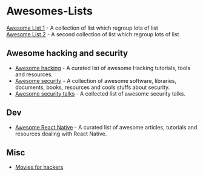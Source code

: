# Awesomes-Lists

[Awesome List 1](https://github.com/sindresorhus/awesome) - A collection of list which regroup lots of list  
[Awesome List 2](https://github.com/bayandin/awesome-awesomeness)  - A second collection of list which regroup lots of list

## Awesome hacking and security
* [Awesome hacking](https://github.com/carpedm20/awesome-hacking) - A curated list of awesome Hacking tutorials, tools and resources.
* [Awesome security](https://github.com/sbilly/awesome-security) - A collection of awesome software, libraries, documents, books, resources and cools stuffs about security.
* [Awesome security talks](https://github.com/PaulSec/awesome-sec-talks) - A collected list of awesome security talks.

## Dev
* [Awesome React Native](https://github.com/jondot/awesome-react-native) - A curated list of awesome articles, tutorials and resources dealing with React Native.

## Misc
* [Movies for hackers](https://github.com/k4m4/movies-for-hackers)
